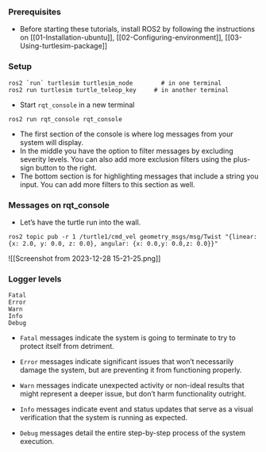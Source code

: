 ### Prerequisites
- Before starting these tutorials, install ROS2 by following the instructions on [[01-Installation-ubuntu]], [[02-Configuring-environment]], [[03-Using-turtlesim-package]]
### Setup
```shell
ros2 `run` turtlesim turtlesim_node        # in one terminal
ros2 run turtlesim turtle_teleop_key     # in another terminal
```
- Start `rqt_console` in a new terminal
```shell
ros2 run rqt_console rqt_console
```
- The first section of the console is where log messages from your system will display.
- In the middle you have the option to filter messages by excluding severity levels. You can also add more exclusion filters using the plus-sign button to the right.
- The bottom section is for highlighting messages that include a string you input. You can add more filters to this section as well.
### Messages on rqt_console
- Let’s have the turtle run into the wall.
```shell
ros2 topic pub -r 1 /turtle1/cmd_vel geometry_msgs/msg/Twist "{linear: {x: 2.0, y: 0.0, z: 0.0}, angular: {x: 0.0,y: 0.0,z: 0.0}}"
```
![[Screenshot from 2023-12-28 15-21-25.png]]
### Logger levels
```
Fatal
Error
Warn
Info
Debug
```
- `Fatal` messages indicate the system is going to terminate to try to protect itself from detriment.
    
- `Error` messages indicate significant issues that won’t necessarily damage the system, but are preventing it from functioning properly.
    
- `Warn` messages indicate unexpected activity or non-ideal results that might represent a deeper issue, but don’t harm functionality outright.
    
- `Info` messages indicate event and status updates that serve as a visual verification that the system is running as expected.
    
- `Debug` messages detail the entire step-by-step process of the system execution.